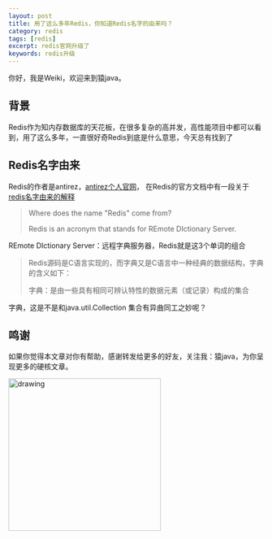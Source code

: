 ```yaml
---
layout: post
title: 用了这么多年Redis，你知道Redis名字的由来吗？
category: redis
tags: [redis]
excerpt: redis官网升级了
keywords: redis升级
---
```

你好，我是Weiki，欢迎来到猿java。

## 背景
 Redis作为知内存数据库的天花板，在很多复杂的高并发，高性能项目中都可以看到，用了这么多年，一直很好奇Redis到底是什么意思，今天总有找到了

## Redis名字由来
Redis的作者是antirez，[antirez个人官网](http://antirez.com/)，
在Redis的官方文档中有一段关于 [redis名字由来的解释](https://redis.io/docs/getting-started/faq/#redis-is-single-threaded-how-can-i-exploit-multiple-cpu--cores)
> Where does the name "Redis" come from?
>
> Redis is an acronym that stands for REmote DIctionary Server.

REmote DIctionary Server：远程字典服务器，Redis就是这3个单词的组合

> Redis源码是C语言实现的，而字典又是C语言中一种经典的数据结构，字典的含义如下：
>
> 字典：是由一些具有相同可辨认特性的数据元素（或记录）构成的集合

字典，这是不是和java.util.Collection 集合有异曲同工之妙呢？


## 鸣谢
如果你觉得本文章对你有帮助，感谢转发给更多的好友，关注我：猿java，为你呈现更多的硬核文章。

<img src="https://yuanjava.cn/assets/img/pub.jpg" alt="drawing" style="width:300px;"/>

